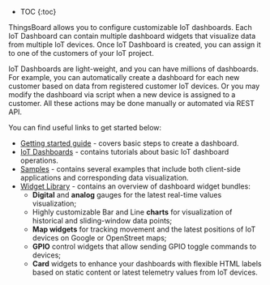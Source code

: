 * TOC
{:toc}

ThingsBoard allows you to configure customizable IoT dashboards.
Each IoT Dashboard can contain multiple dashboard widgets that visualize data from multiple IoT devices.
Once IoT Dashboard is created, you can assign it to one of the customers of your IoT project.
 
IoT Dashboards are light-weight, and you can have millions of dashboards. 
For example, you can automatically create a dashboard for each new customer based on data from registered customer IoT devices. 
Or you may modify the dashboard via script when a new device is assigned to a customer. All these actions may be done manually or automated via REST API.

You can find useful links to get started below:

 - [Getting started guide](/docs/{{docsPrefix}}getting-started-guides/helloworld/) - covers basic steps to create a dashboard.
 - [IoT Dashboards](/docs/{{docsPrefix}}user-guide/dashboards/) - contains tutorials about basic IoT dashboard operations.
 - [Samples](/docs/{{docsPrefix}}samples/) - contains several examples that include both client-side applications and corresponding data visualization.
 - [Widget Library](/docs/{{docsPrefix}}user-guide/ui/widget-library/) - contains an overview of dashboard widget bundles:
   - **Digital** and **analog** gauges for the latest real-time values visualization; 
   - Highly customizable Bar and Line **charts** for visualization of historical and sliding-window data points;  
   - **Map widgets** for tracking movement and the latest positions of IoT devices on Google or OpenStreet maps;
   - **GPIO** control widgets that allow sending GPIO toggle commands to devices;
   - **Card** widgets to enhance your dashboards with flexible HTML labels based on static content or latest telemetry values from IoT devices. 

